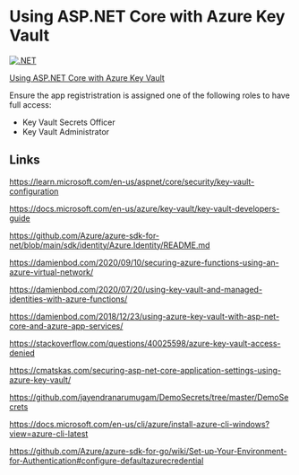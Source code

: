 # Using ASP.NET Core with Azure Key Vault

[![.NET](https://github.com/damienbod/UsingAzureKeyVaultInDevelopment/actions/workflows/dotnet.yml/badge.svg)](https://github.com/damienbod/UsingAzureKeyVaultInDevelopment/actions/workflows/dotnet.yml)

[Using ASP.NET Core with Azure Key Vault](https://damienbod.com/2024/12/02/using-asp-net-core-with-azure-key-vault/)

Ensure the app registristration is assigned one of the following roles to have full access:

- Key Vault Secrets Officer
- Key Vault Administrator 

## Links

https://learn.microsoft.com/en-us/aspnet/core/security/key-vault-configuration

https://docs.microsoft.com/en-us/azure/key-vault/key-vault-developers-guide

https://github.com/Azure/azure-sdk-for-net/blob/main/sdk/identity/Azure.Identity/README.md

https://damienbod.com/2020/09/10/securing-azure-functions-using-an-azure-virtual-network/

https://damienbod.com/2020/07/20/using-key-vault-and-managed-identities-with-azure-functions/

https://damienbod.com/2018/12/23/using-azure-key-vault-with-asp-net-core-and-azure-app-services/

https://stackoverflow.com/questions/40025598/azure-key-vault-access-denied

https://cmatskas.com/securing-asp-net-core-application-settings-using-azure-key-vault/

https://github.com/jayendranarumugam/DemoSecrets/tree/master/DemoSecrets

https://docs.microsoft.com/en-us/cli/azure/install-azure-cli-windows?view=azure-cli-latest

https://github.com/Azure/azure-sdk-for-go/wiki/Set-up-Your-Environment-for-Authentication#configure-defaultazurecredential
